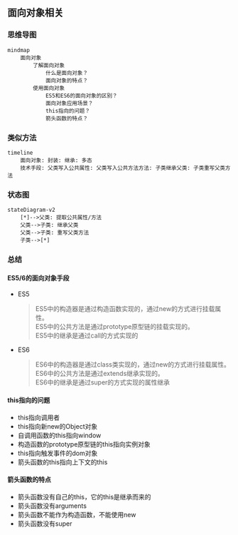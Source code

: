 ## 面向对象相关

### 思维导图
```mermaid
mindmap
    面向对象
        了解面向对象
            什么是面向对象？
            面向对象的特点？
        使用面向对象
            ES5和ES6的面向对象的区别？
            面向对象应用场景？
            this指向的问题？
            箭头函数的特点？
```

### 类似方法
```mermaid
timeline
    面向对象: 封装: 继承: 多态
    技术手段: 父类写入公共属性: 父类写入公共方法方法: 子类继承父类: 子类重写父类方法
```

### 状态图
```mermaid
stateDiagram-v2
    [*]-->父类: 提取公共属性/方法
    父类-->子类: 继承父类
    父类-->子类: 重写父类方法
    子类-->[*]
```

### 总结
#### ES5/6的面向对象手段
- ES5
    > ES5中的构造器是通过构造函数实现的，通过new的方式进行挂载属性。  
    > ES5中的公共方法是通过prototype原型链的挂载实现的。  
    > ES5中的继承是通过call的方式实现的
- ES6
    > ES6中的构造器是通过class类实现的，通过new的方式进行挂载属性。  
    > ES6中的公共方法是通过extends继承实现的。  
    > ES6中的继承是通过super的方式实现的属性继承
#### this指向的问题
- this指向调用者
- this指向新new的Object对象
- 自调用函数的this指向window
- 构造函数的prototype原型链的this指向实例对象
- this指向触发事件的dom对象
- 箭头函数的this指向上下文的this

#### 箭头函数的特点
- 箭头函数没有自己的this，它的this是继承而来的
- 箭头函数没有arguments
- 箭头函数不能作为构造函数，不能使用new 
- 箭头函数没有super